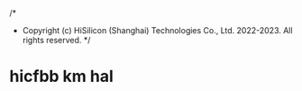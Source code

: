 /*
 * Copyright (c) HiSilicon (Shanghai) Technologies Co., Ltd. 2022-2023. All rights reserved.
 */


# hicfbb km hal